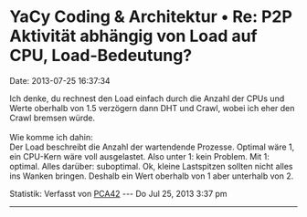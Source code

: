 YaCy Coding & Architektur • Re: P2P Aktivität abhängig von Load auf CPU, Load-Bedeutung?
========================================================================================

Date: 2013-07-25 16:37:34

Ich denke, du rechnest den Load einfach durch die Anzahl der CPUs und
Werte oberhalb von 1.5 verzögern dann DHT und Crawl, wobei ich eher den
Crawl bremsen würde.\
\
Wie komme ich dahin:\
Der Load beschreibt die Anzahl der wartendende Prozesse. Optimal wäre 1,
ein CPU-Kern wäre voll ausgelastet. Also unter 1: kein Problem. Mit 1:
optimal. Alles darüber: suboptimal. Ok, kleine Lastspitzen sollten nicht
alles ins Wanken bringen. Deshalb ein Wert oberhalb von 1 aber unterhalb
von 2.

Statistik: Verfasst von
[PCA42](http://forum.yacy-websuche.de/memberlist.php?mode=viewprofile&u=211)
--- Do Jul 25, 2013 3:37 pm

------------------------------------------------------------------------
